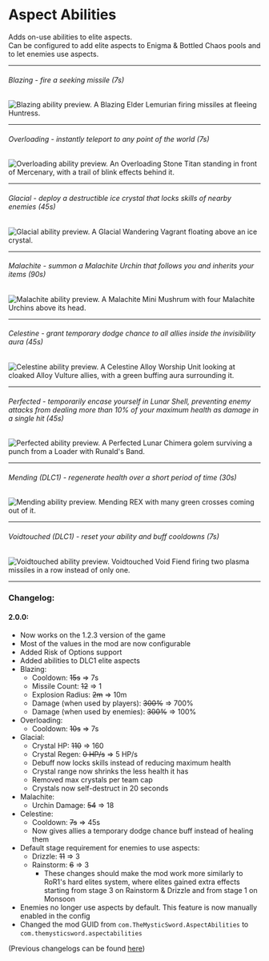 ﻿# Aspect Abilities
Adds on-use abilities to elite aspects.  
Can be configured to add elite aspects to Enigma & Bottled Chaos pools and to let enemies use aspects.

---
###### Blazing - fire a seeking missile (7s)
![Blazing ability preview. A Blazing Elder Lemurian firing missiles at fleeing Huntress.](https://i.imgur.com/fJBdO0S.png)

---
###### Overloading - instantly teleport to any point of the world (7s)
![Overloading ability preview. An Overloading Stone Titan standing in front of Mercenary, with a trail of blink effects behind it.](https://i.imgur.com/3nEkbBH.png)

---
###### Glacial - deploy a destructible ice crystal that locks skills of nearby enemies (45s)
![Glacial ability preview. A Glacial Wandering Vagrant floating above an ice crystal.](https://i.imgur.com/jIFvoX4.png)

---
###### Malachite - summon a Malachite Urchin that follows you and inherits your items (90s)
![Malachite ability preview. A Malachite Mini Mushrum with four Malachite Urchins above its head.](https://i.imgur.com/47oI6JS.png)

---
###### Celestine - grant temporary dodge chance to all allies inside the invisibility aura (45s)
![Celestine ability preview. A Celestine Alloy Worship Unit looking at cloaked Alloy Vulture allies, with a green buffing aura surrounding it.](https://i.imgur.com/3EbrAMr.png)

---
###### Perfected - temporarily encase yourself in Lunar Shell, preventing enemy attacks from dealing more than 10% of your maximum health as damage in a single hit (45s)
![Perfected ability preview. A Perfected Lunar Chimera golem surviving a punch from a Loader with Runald's Band.](https://i.imgur.com/vh9Jp8K.png)

---
###### Mending (DLC1) - regenerate health over a short period of time (30s)
![Mending ability preview. Mending REX with many green crosses coming out of it.](https://i.imgur.com/yBvKJ4d.png)

---
###### Voidtouched (DLC1) - reset your ability and buff cooldowns (7s)
![Voidtouched ability preview. Voidtouched Void Fiend firing two plasma missiles in a row instead of only one.](https://i.imgur.com/Aqt4xIF.png)

---
### Changelog:
#### 2.0.0:
* Now works on the 1.2.3 version of the game
* Most of the values in the mod are now configurable
* Added Risk of Options support
* Added abilities to DLC1 elite aspects
* Blazing:
	* Cooldown: ~~15s~~ ⇒ 7s
	* Missile Count: ~~12~~ ⇒ 1
	* Explosion Radius: ~~2m~~ ⇒ 10m
	* Damage (when used by players): ~~300%~~ ⇒ 700%
	* Damage (when used by enemies): ~~300%~~ ⇒ 100%
* Overloading:
	* Cooldown: ~~10s~~ ⇒ 7s
* Glacial:
	* Crystal HP: ~~110~~ ⇒ 160
	* Crystal Regen: ~~0 HP/s~~ ⇒ 5 HP/s
	* Debuff now locks skills instead of reducing maximum health
	* Crystal range now shrinks the less health it has
	* Removed max crystals per team cap
	* Crystals now self-destruct in 20 seconds
* Malachite:
	* Urchin Damage: ~~54~~ ⇒ 18
* Celestine:
	* Cooldown: ~~7s~~ ⇒ 45s
	* Now gives allies a temporary dodge chance buff instead of healing them
* Default stage requirement for enemies to use aspects:
	* Drizzle: ~~11~~ ⇒ 3
	* Rainstorm: ~~6~~ ⇒ 3
		* These changes should make the mod work more similarly to RoR1's hard elites system, where elites gained extra effects starting from stage 3 on Rainstorm & Drizzle and from stage 1 on Monsoon
* Enemies no longer use aspects by default. This feature is now manually enabled in the config
* Changed the mod GUID from `com.TheMysticSword.AspectAbilities` to `com.themysticsword.aspectabilities`
  
(Previous changelogs can be found [here](https://github.com/TheMysticSword/AspectAbilities/blob/main/CHANGELOG.md))
